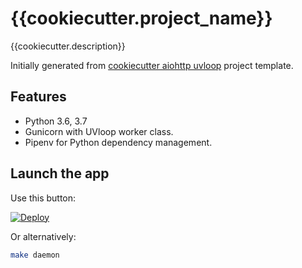 # {{cookiecutter.project_name}}

{{cookiecutter.description}}

Initially generated from [cookiecutter aiohttp uvloop]() project template.

## Features

- Python 3.6, 3.7
- Gunicorn with UVloop worker class.
- Pipenv for Python dependency management.

## Launch the app

Use this button:

[![Deploy](https://www.herokucdn.com/deploy/button.svg)](https://dashboard.heroku.com/new?button-url=https%3A%2F%2Fgithub.com%2Fosminogin%2Fcookiecutter-aiohttp-uvloop&template=https%3A%2F%2Fgithub.com%2Fosminogin%2Fcookiecutter-aiohttp-uvloop)

Or alternatively:

```bash
make daemon
```
